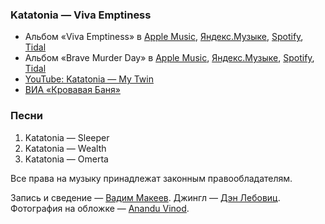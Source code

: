 ### Katatonia — Viva Emptiness

- Альбом «Viva Emptiness» в
	[Apple Music](https://music.apple.com/album/73592814),
	[Яндекс.Музыке](https://music.yandex.ru/album/166689),
	[Spotify](https://open.spotify.com/album/1bpHfzPfbM3vdcVRLIJXvf),
	[Tidal](https://tidal.com/album/67712475)
- Альбом «Brave Murder Day» в
	[Apple Music](https://music.apple.com/album/208202368),
	[Яндекс.Музыке](https://music.yandex.ru/album/206383),
	[Spotify](https://open.spotify.com/album/1BmtDzGIUGdft38C305STs),
	[Tidal](https://tidal.com/album/2589849)
- [YouTube: Katatonia — My Twin](https://youtu.be/nH45PdkXF9I)
- [ВИА «Кровавая Баня»](http://www.bloodbath.biz/)

### Песни

1. Katatonia — Sleeper
2. Katatonia — Wealth
3. Katatonia — Omerta

Все права на музыку принадлежат законным правообладателям.

Запись и сведение — [Вадим Макеев](https://pepelsbey.dev/).
Джингл — [Дэн Лебовиц](https://www.youtube.com/channel/UC38A5qHrlc_Zgua7vL4b96w).
Фотография на обложке — [Anandu Vinod](https://unsplash.com/photos/pbxwxwfI0B4).
